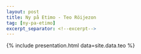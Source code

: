 ```yaml
---
layout: post
title: Ny på Etimo - Teo Röijezon
tag: [ny-pa-etimo]
excerpt_separator: <!--excerpt-->
---
```


{% include presentation.html data=site.data.teo %}
